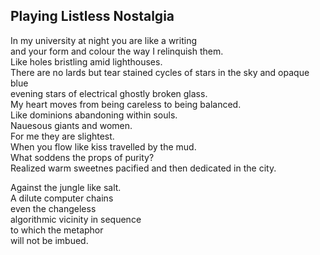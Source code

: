 Playing Listless Nostalgia
--------------------------
In my university at night you are like a writing  
and your form and colour the way I relinquish them.  
Like holes bristling amid lighthouses.  
There are no lards but tear stained cycles of stars in the sky and opaque blue  
evening stars of electrical ghostly broken glass.  
My heart moves from being careless to being balanced.  
Like dominions abandoning within souls.  
Nauesous giants and women.  
For me they are slightest.  
When you flow like kiss travelled by the mud.  
What soddens the props of purity?  
Realized warm sweetnes pacified and then dedicated in the city.  
  
Against the jungle like salt.  
A dilute computer chains  
even the changeless  
algorithmic vicinity in sequence  
to which the metaphor  
will not be imbued.  
